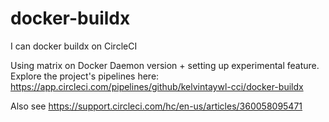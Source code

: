 # docker-buildx
I can docker buildx on CircleCI

Using matrix on Docker Daemon version + setting up experimental feature.
Explore the project's pipelines here:
https://app.circleci.com/pipelines/github/kelvintaywl-cci/docker-buildx


Also see https://support.circleci.com/hc/en-us/articles/360058095471

